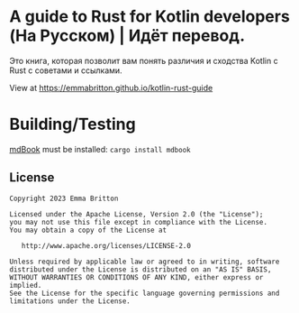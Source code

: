 # A guide to Rust for Kotlin developers (На Русском) | Идёт перевод.

Это книга, которая позволит вам понять различия и сходства Kotlin с Rust с советами и ссылками.

View at <https://emmabritton.github.io/kotlin-rust-guide>

# Building/Testing

[mdBook](https://github.com/rust-lang/mdBook) must be installed:
`cargo install mdbook`

## License 

```
Copyright 2023 Emma Britton

Licensed under the Apache License, Version 2.0 (the "License");
you may not use this file except in compliance with the License.
You may obtain a copy of the License at

   http://www.apache.org/licenses/LICENSE-2.0

Unless required by applicable law or agreed to in writing, software
distributed under the License is distributed on an "AS IS" BASIS,
WITHOUT WARRANTIES OR CONDITIONS OF ANY KIND, either express or implied.
See the License for the specific language governing permissions and
limitations under the License.
```
